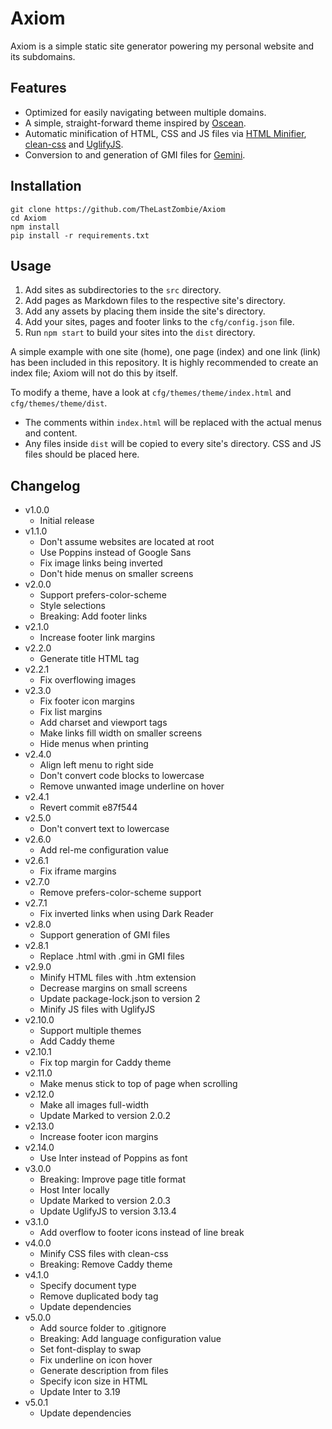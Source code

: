 # Axiom

Axiom is a simple static site generator powering my personal website and its subdomains.

## Features

- Optimized for easily navigating between multiple domains.
- A simple, straight-forward theme inspired by [Oscean](https://wiki.xxiivv.com/site/oscean.html).
- Automatic minification of HTML, CSS and JS files via [HTML Minifier](https://kangax.github.io/html-minifier/), [clean-css](https://jakubpawlowicz.github.io/clean-css/) and [UglifyJS](http://lisperator.net/uglifyjs/).
- Conversion to and generation of GMI files for [Gemini](https://gemini.circumlunar.space/).

## Installation

```
git clone https://github.com/TheLastZombie/Axiom
cd Axiom
npm install
pip install -r requirements.txt
```

## Usage

1. Add sites as subdirectories to the `src` directory.
2. Add pages as Markdown files to the respective site's directory.
3. Add any assets by placing them inside the site's directory.
4. Add your sites, pages and footer links to the `cfg/config.json` file.
5. Run `npm start` to build your sites into the `dist` directory.

A simple example with one site (home), one page (index) and one link (link) has been included in this repository. It is highly recommended to create an index file; Axiom will not do this by itself.

To modify a theme, have a look at `cfg/themes/theme/index.html` and `cfg/themes/theme/dist`.
  - The comments within `index.html` will be replaced with the actual menus and content.
  - Any files inside `dist` will be copied to every site's directory. CSS and JS files should be placed here.

## Changelog

- v1.0.0
  - Initial release
- v1.1.0
  - Don't assume websites are located at root
  - Use Poppins instead of Google Sans
  - Fix image links being inverted
  - Don't hide menus on smaller screens
- v2.0.0
  - Support prefers-color-scheme
  - Style selections
  - Breaking: Add footer links
- v2.1.0
  - Increase footer link margins
- v2.2.0
  - Generate title HTML tag
- v2.2.1
  - Fix overflowing images
- v2.3.0
  - Fix footer icon margins
  - Fix list margins
  - Add charset and viewport tags
  - Make links fill width on smaller screens
  - Hide menus when printing
- v2.4.0
  - Align left menu to right side
  - Don't convert code blocks to lowercase
  - Remove unwanted image underline on hover
- v2.4.1
  - Revert commit e87f544
- v2.5.0
  - Don't convert text to lowercase
- v2.6.0
  - Add rel-me configuration value
- v2.6.1
  - Fix iframe margins
- v2.7.0
  - Remove prefers-color-scheme support
- v2.7.1
  - Fix inverted links when using Dark Reader
- v2.8.0
  - Support generation of GMI files
- v2.8.1
  - Replace .html with .gmi in GMI files
- v2.9.0
  - Minify HTML files with .htm extension
  - Decrease margins on small screens
  - Update package-lock.json to version 2
  - Minify JS files with UglifyJS
- v2.10.0
  - Support multiple themes
  - Add Caddy theme
- v2.10.1
  - Fix top margin for Caddy theme
- v2.11.0
  - Make menus stick to top of page when scrolling
- v2.12.0
  - Make all images full-width
  - Update Marked to version 2.0.2
- v2.13.0
  - Increase footer icon margins
- v2.14.0
  - Use Inter instead of Poppins as font
- v3.0.0
  - Breaking: Improve page title format
  - Host Inter locally
  - Update Marked to version 2.0.3
  - Update UglifyJS to version 3.13.4
- v3.1.0
  - Add overflow to footer icons instead of line break
- v4.0.0
  - Minify CSS files with clean-css
  - Breaking: Remove Caddy theme
- v4.1.0
  - Specify document type
  - Remove duplicated body tag
  - Update dependencies
- v5.0.0
  - Add source folder to .gitignore
  - Breaking: Add language configuration value
  - Set font-display to swap
  - Fix underline on icon hover
  - Generate description from files
  - Specify icon size in HTML
  - Update Inter to 3.19
- v5.0.1
  - Update dependencies

